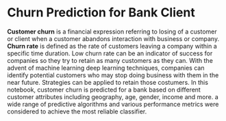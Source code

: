 # Churn Prediction for Bank Client

**Customer churn** is a financial expression referring to losing of a customer or client when a customer abandons interaction with business or company. **Churn rate** is defined as the rate of customers leaving a company within a specific time duration. Low churn rate can be an indicator of success for companies so they try to retain as many customers as they can. With the advent of machine learning deep learning techniques, companies can identify potential customers who may stop doing business with them in the near future. Strategies can be applied to retain those costumers. In this notebook, customer churn is predicted for a bank based on different customer attributes including geography, age, gender, income and more. a wide range of predictive algorithms and various performance metrics were considered to achieve the most reliable classifier. 

